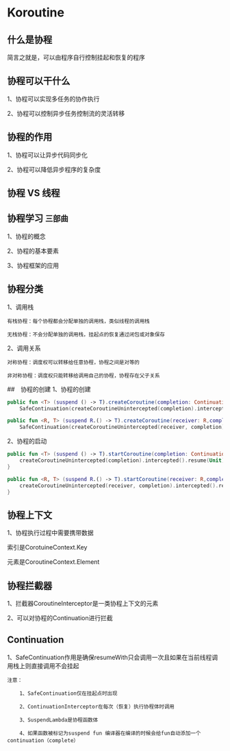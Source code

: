# Koroutine

## 什么是协程
简言之就是，可以由程序自行控制挂起和恢复的程序

## 协程可以干什么
1、协程可以实现多任务的协作执行

2、协程可以控制异步任务控制流的灵活转移

## 协程的作用
1、协程可以让异步代码同步化

2、协程可以降低异步程序的复杂度

## 协程 VS 线程

## 协程学习 ```三部曲```
1、协程的概念

2、协程的基本要素

3、协程框架的应用

## 协程分类
1、调用栈
    
    有栈协程：每个协程都会分配单独的调用栈，类似线程的调用栈
    
    无栈协程：不会分配单独的调用栈，挂起点的恢复通过闭包或对象保存

2、调用关系

    对称协程：调度权可以转移给任意协程，协程之间是对等的
    
    非对称协程：调度权只能转移给调用自己的协程，协程存在父子关系
    

##　协程的创建
1、协程的创建

```kotlin
public fun <T> (suspend () -> T).createCoroutine(completion: Continuation<T>): Continuation<Unit> =
    SafeContinuation(createCoroutineUnintercepted(completion).intercepted(), COROUTINE_SUSPENDED)

public fun <R, T> (suspend R.() -> T).createCoroutine(receiver: R,completion: Continuation<T>): Continuation<Unit> =
    SafeContinuation(createCoroutineUnintercepted(receiver, completion).intercepted(), COROUTINE_SUSPENDED)
```

2、协程的启动
```kotlin
public fun <T> (suspend () -> T).startCoroutine(completion: Continuation<T>) {
    createCoroutineUnintercepted(completion).intercepted().resume(Unit)
}

public fun <R, T> (suspend R.() -> T).startCoroutine(receiver: R,completion: Continuation<T>) {
    createCoroutineUnintercepted(receiver, completion).intercepted().resume(Unit)
}
```

## 协程上下文
1、协程执行过程中需要携带数据

索引是CorotuineContext.Key

元素是CoroutineContext.Element

## 协程拦截器
1、拦截器CoroutineInterceptor是一类协程上下文的元素

2、可以对协程的Continuation进行拦截

## Continuation
1、SafeContinuation作用是确保resumeWith只会调用一次且如果在当前线程调用栈上则直接调用不会挂起

    注意：

        1、SafeContinuation仅在挂起点时出现

        2、ContinuationInterceptor在每次（恢复）执行协程体时调用

        3、SuspendLambda是协程函数体

        4、如果函数被标记为suspend fun 编译器在编译的时候会给fun自动添加一个continuation（complete）
